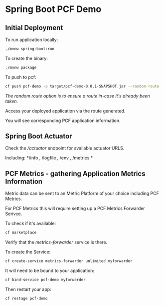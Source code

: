 # Spring Boot PCF Demo

## Initial Deployment
To run application locally:

```sh
./mvnw spring-boot:run
```

To create the binary:

```sh
./mvnw package
```


To push to pcf:

```sh
cf push pcf-demo -p target/pcf-demo-0.0.1-SNAPSHOT.jar --random-route
```

*The random route option is to ensure a route in-case it's already been taken.*

Access your deployed application via the route generated.

You will see corresponding PCF application information.

## Spring Boot Actuator

Check the */actuator* endpoint for available actuator URLS.

Including: */info , /logfile , /env , /metrics *

## PCF Metrics - gathering Application Metrics Information

Metric data can be sent to an Metric Platform of your choice including PCF Metrics.

For PCF Metrics this will require setting up a PCF Metrics Forwarder Serivce.

To check if it's available:

```sh
cf marketplace
```

Verify that the *metrics-forwarder* service is there.

To create the Service:

```sh
cf create-service metrics-forwarder unlimited myforwarder
```

It will need to be bound to your application:

```sh
cf bind-service pcf-demo myforwarder
```

Then restart your app:
```sh
cf restage pcf-demo
```






